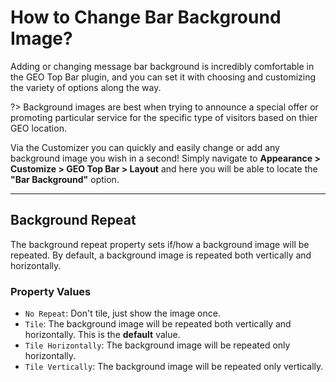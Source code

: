 
# How to Change Bar Background Image?

Adding or changing message bar background is incredibly comfortable in the GEO Top Bar plugin, and you can set it with choosing and customizing the variety of options along the way.

?> Background images are best when trying to announce a special offer or promoting particular service for the specific type of visitors based on thier GEO location.

Via the Customizer you can quickly and easily change or add any background image you wish in a second! 
Simply navigate to **Appearance > Customize > GEO Top Bar > Layout** and here you will be able to locate the **"Bar Background"** option.

<hr/>

## Background Repeat

The background repeat property sets if/how a background image will be repeated.
By default, a background image is repeated both vertically and horizontally.

### Property Values

* ```No Repeat```: Don't tile, just show the image once.
* ```Tile```: The background image will be repeated both vertically and horizontally. This is the **default** value.
* ```Tile Horizontally```: The background image will be repeated only horizontally.
* ```Tile Vertically```: The background image will be repeated only vertically.
